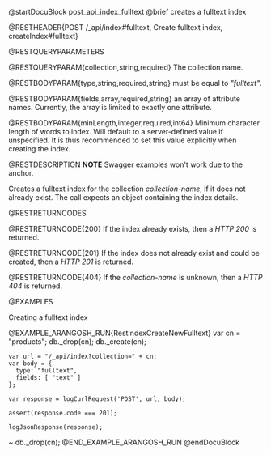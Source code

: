 
@startDocuBlock post_api_index_fulltext
@brief creates a fulltext index

@RESTHEADER{POST /_api/index#fulltext, Create fulltext index, createIndex#fulltext}

@RESTQUERYPARAMETERS

@RESTQUERYPARAM{collection,string,required}
The collection name.

@RESTBODYPARAM{type,string,required,string}
must be equal to *"fulltext"*.

@RESTBODYPARAM{fields,array,required,string}
an array of attribute names. Currently, the array is limited
to exactly one attribute.

@RESTBODYPARAM{minLength,integer,required,int64}
Minimum character length of words to index. Will default
to a server-defined value if unspecified. It is thus recommended to set
this value explicitly when creating the index.

@RESTDESCRIPTION
**NOTE** Swagger examples won't work due to the anchor.


Creates a fulltext index for the collection *collection-name*, if
it does not already exist. The call expects an object containing the index
details.

@RESTRETURNCODES

@RESTRETURNCODE{200}
If the index already exists, then a *HTTP 200* is
returned.

@RESTRETURNCODE{201}
If the index does not already exist and could be created, then a *HTTP 201*
is returned.

@RESTRETURNCODE{404}
If the *collection-name* is unknown, then a *HTTP 404* is returned.

@EXAMPLES

Creating a fulltext index

@EXAMPLE_ARANGOSH_RUN{RestIndexCreateNewFulltext}
    var cn = "products";
    db._drop(cn);
    db._create(cn);

    var url = "/_api/index?collection=" + cn;
    var body = { 
      type: "fulltext", 
      fields: [ "text" ] 
    };

    var response = logCurlRequest('POST', url, body);

    assert(response.code === 201);

    logJsonResponse(response);
  ~ db._drop(cn);
@END_EXAMPLE_ARANGOSH_RUN
@endDocuBlock

